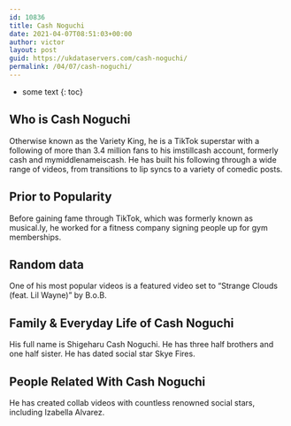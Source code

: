 ```yaml
---
id: 10836
title: Cash Noguchi
date: 2021-04-07T08:51:03+00:00
author: victor
layout: post
guid: https://ukdataservers.com/cash-noguchi/
permalink: /04/07/cash-noguchi/
---
```


* some text
{: toc}


## Who is Cash Noguchi



Otherwise known as the Variety King, he is a TikTok superstar with a following of more than 3.4 million fans to his imstillcash account, formerly cash and mymiddlenameiscash. He has built his following through a wide range of videos, from transitions to lip syncs to a variety of comedic posts. 

                
                
                
## Prior to Popularity



Before gaining fame through TikTok, which was formerly known as musical.ly, he worked for a fitness company signing people up for gym memberships. 

                
                
                
## Random data



One of his most popular videos is a featured video set to &#8220;Strange Clouds (feat. Lil Wayne)&#8221; by B.o.B. 

                
                
                
## Family & Everyday Life of Cash Noguchi



His full name is Shigeharu Cash Noguchi. He has three half brothers and one half sister. He has dated social star Skye Fires.

                
                
                
## People Related With Cash Noguchi



He has created collab videos with countless renowned social stars, including Izabella Alvarez. 

                
              
            
          
          
          